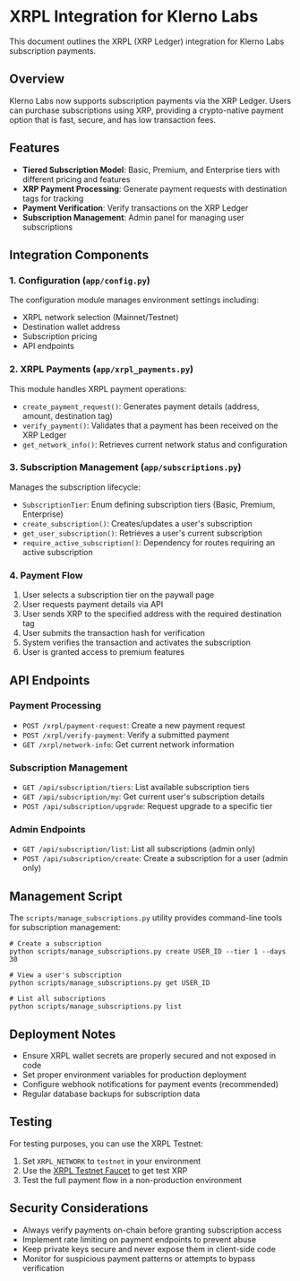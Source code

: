 # XRPL Integration for Klerno Labs

This document outlines the XRPL (XRP Ledger) integration for Klerno Labs subscription payments.

## Overview

Klerno Labs now supports subscription payments via the XRP Ledger. Users can purchase subscriptions using XRP, providing a crypto-native payment option that is fast, secure, and has low transaction fees.

## Features

- **Tiered Subscription Model**: Basic, Premium, and Enterprise tiers with different pricing and features
- **XRP Payment Processing**: Generate payment requests with destination tags for tracking
- **Payment Verification**: Verify transactions on the XRP Ledger
- **Subscription Management**: Admin panel for managing user subscriptions

## Integration Components

### 1. Configuration (`app/config.py`)

The configuration module manages environment settings including:

- XRPL network selection (Mainnet/Testnet)
- Destination wallet address
- Subscription pricing
- API endpoints

### 2. XRPL Payments (`app/xrpl_payments.py`)

This module handles XRPL payment operations:

- `create_payment_request()`: Generates payment details (address, amount, destination tag)
- `verify_payment()`: Validates that a payment has been received on the XRP Ledger
- `get_network_info()`: Retrieves current network status and configuration

### 3. Subscription Management (`app/subscriptions.py`)

Manages the subscription lifecycle:

- `SubscriptionTier`: Enum defining subscription tiers (Basic, Premium, Enterprise)
- `create_subscription()`: Creates/updates a user's subscription
- `get_user_subscription()`: Retrieves a user's current subscription
- `require_active_subscription()`: Dependency for routes requiring an active subscription

### 4. Payment Flow

1. User selects a subscription tier on the paywall page
2. User requests payment details via API
3. User sends XRP to the specified address with the required destination tag
4. User submits the transaction hash for verification
5. System verifies the transaction and activates the subscription
6. User is granted access to premium features

## API Endpoints

### Payment Processing

- `POST /xrpl/payment-request`: Create a new payment request
- `POST /xrpl/verify-payment`: Verify a submitted payment
- `GET /xrpl/network-info`: Get current network information

### Subscription Management

- `GET /api/subscription/tiers`: List available subscription tiers
- `GET /api/subscription/my`: Get current user's subscription details
- `POST /api/subscription/upgrade`: Request upgrade to a specific tier

### Admin Endpoints

- `GET /api/subscription/list`: List all subscriptions (admin only)
- `POST /api/subscription/create`: Create a subscription for a user (admin only)

## Management Script

The `scripts/manage_subscriptions.py` utility provides command-line tools for subscription management:

```
# Create a subscription
python scripts/manage_subscriptions.py create USER_ID --tier 1 --days 30

# View a user's subscription
python scripts/manage_subscriptions.py get USER_ID

# List all subscriptions
python scripts/manage_subscriptions.py list
```

## Deployment Notes

- Ensure XRPL wallet secrets are properly secured and not exposed in code
- Set proper environment variables for production deployment
- Configure webhook notifications for payment events (recommended)
- Regular database backups for subscription data

## Testing

For testing purposes, you can use the XRPL Testnet:

1. Set `XRPL_NETWORK` to `testnet` in your environment
2. Use the [XRPL Testnet Faucet](https://faucet.altnet.rippletest.net/) to get test XRP
3. Test the full payment flow in a non-production environment

## Security Considerations

- Always verify payments on-chain before granting subscription access
- Implement rate limiting on payment endpoints to prevent abuse
- Keep private keys secure and never expose them in client-side code
- Monitor for suspicious payment patterns or attempts to bypass verification